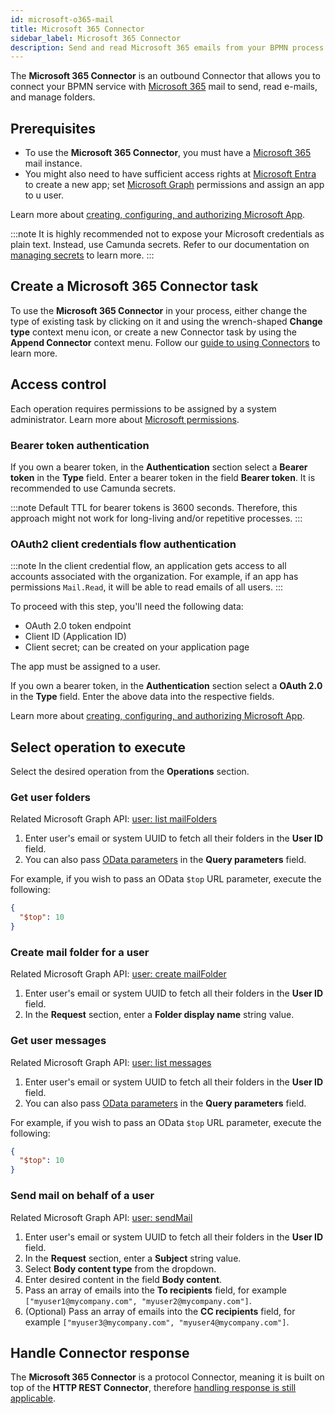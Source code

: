 ```yaml
---
id: microsoft-o365-mail
title: Microsoft 365 Connector
sidebar_label: Microsoft 365 Connector
description: Send and read Microsoft 365 emails from your BPMN process.
---
```


The **Microsoft 365 Connector** is an outbound Connector that allows you to connect your BPMN service with [Microsoft 365](https://outlook.office.com/mail/) mail to send, read e-mails, and manage folders.

## Prerequisites

- To use the **Microsoft 365 Connector**, you must have a [Microsoft 365](https://outlook.office.com/mail/) mail instance.
- You might also need to have sufficient access rights at [Microsoft Entra](https://entra.microsoft.com) to create a new app;
  set [Microsoft Graph](https://developer.microsoft.com/en-us/graph) permissions and assign an app to u user.

Learn more about [creating, configuring, and authorizing Microsoft App](https://learn.microsoft.com/en-us/entra/identity-platform/quickstart-register-app).

:::note
It is highly recommended not to expose your Microsoft credentials as plain text. Instead, use Camunda secrets.
Refer to our documentation on [managing secrets](/components/console/manage-clusters/manage-secrets.md) to learn more.
:::

## Create a Microsoft 365 Connector task

To use the **Microsoft 365 Connector** in your process, either change the type of existing task by clicking on it and using the wrench-shaped **Change type** context menu icon, or create a new Connector task by using the **Append Connector** context menu. Follow our [guide to using Connectors](/components/connectors/use-connectors/index.md) to learn more.

## Access control

Each operation requires permissions to be assigned by a system administrator. Learn more about [Microsoft permissions](https://learn.microsoft.com/en-us/entra/identity-platform/permissions-consent-overview).

### Bearer token authentication

If you own a bearer token, in the **Authentication** section select a **Bearer token** in the **Type** field.
Enter a bearer token in the field **Bearer token**. It is recommended to use Camunda secrets.

:::note
Default TTL for bearer tokens is 3600 seconds. Therefore, this approach might not work for long-living and/or repetitive processes.
:::

### OAuth2 client credentials flow authentication

:::note
In the client credential flow, an application gets access to all accounts associated with the organization.
For example, if an app has permissions `Mail.Read`, it will be able to read emails of all users.
:::

To proceed with this step, you'll need the following data:

- OAuth 2.0 token endpoint
- Client ID (Application ID)
- Client secret; can be created on your application page

The app must be assigned to a user.

If you own a bearer token, in the **Authentication** section select a **OAuth 2.0** in the **Type** field.
Enter the above data into the respective fields.

Learn more about [creating, configuring, and authorizing Microsoft App](https://learn.microsoft.com/en-us/entra/identity-platform/quickstart-register-app).

## Select operation to execute

Select the desired operation from the **Operations** section.

### Get user folders

Related Microsoft Graph API: [user: list mailFolders](https://learn.microsoft.com/en-us/graph/api/user-list-mailfolders)

1. Enter user's email or system UUID to fetch all their folders in the **User ID** field.
2. You can also pass [OData parameters](https://learn.microsoft.com/en-us/graph/query-parameters?tabs=http) in the **Query parameters** field.

For example, if you wish to pass an OData `$top` URL parameter, execute the following:

```json
{
  "$top": 10
}
```

### Create mail folder for a user

Related Microsoft Graph API: [user: create mailFolder](https://learn.microsoft.com/en-us/graph/api/user-post-mailfolders)

1. Enter user's email or system UUID to fetch all their folders in the **User ID** field.
2. In the **Request** section, enter a **Folder display name** string value.

### Get user messages

Related Microsoft Graph API: [user: list messages](https://learn.microsoft.com/en-us/graph/api/user-list-messages)

1. Enter user's email or system UUID to fetch all their folders in the **User ID** field.
2. You can also pass [OData parameters](https://learn.microsoft.com/en-us/graph/query-parameters?tabs=http) in the **Query parameters** field.

For example, if you wish to pass an OData `$top` URL parameter, execute the following:

```json
{
  "$top": 10
}
```

### Send mail on behalf of a user

Related Microsoft Graph API: [user: sendMail](https://learn.microsoft.com/en-us/graph/api/user-sendmail)

1. Enter user's email or system UUID to fetch all their folders in the **User ID** field.
2. In the **Request** section, enter a **Subject** string value.
3. Select **Body content type** from the dropdown.
4. Enter desired content in the field **Body content**.
5. Pass an array of emails into the **To recipients** field, for example `["myuser1@mycompany.com", "myuser2@mycompany.com"]`.
6. (Optional) Pass an array of emails into the **CC recipients** field, for example `["myuser3@mycompany.com", "myuser4@mycompany.com"]`.

## Handle Connector response

The **Microsoft 365 Connector** is a protocol Connector, meaning it is built on top of the **HTTP REST Connector**, therefore
[handling response is still applicable](/components/connectors/protocol/rest.md#response).
